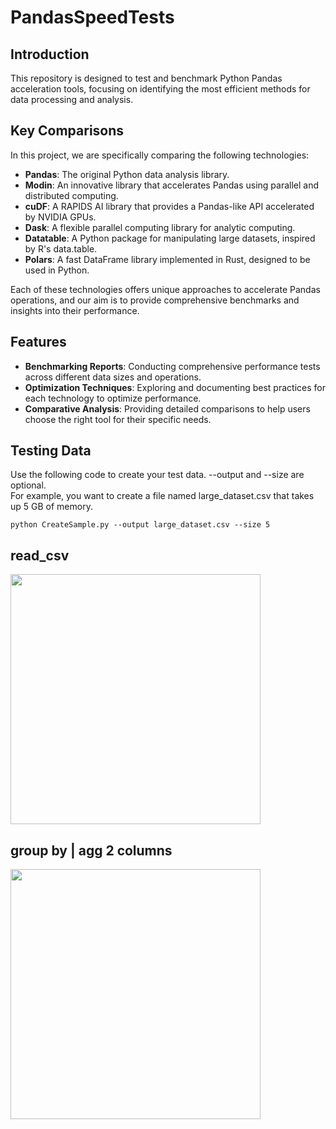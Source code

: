 # PandasSpeedTests

## Introduction
This repository is designed to test and benchmark Python Pandas acceleration tools, focusing on identifying the most efficient methods for data processing and analysis.

## Key Comparisons
In this project, we are specifically comparing the following technologies:
- **Pandas**: The original Python data analysis library.
- **Modin**: An innovative library that accelerates Pandas using parallel and distributed computing.
- **cuDF**: A RAPIDS AI library that provides a Pandas-like API accelerated by NVIDIA GPUs.
- **Dask**: A flexible parallel computing library for analytic computing.
- **Datatable**: A Python package for manipulating large datasets, inspired by R's data.table.
- **Polars**: A fast DataFrame library implemented in Rust, designed to be used in Python.

Each of these technologies offers unique approaches to accelerate Pandas operations, and our aim is to provide comprehensive benchmarks and insights into their performance.

## Features
- **Benchmarking Reports**: Conducting comprehensive performance tests across different data sizes and operations.
- **Optimization Techniques**: Exploring and documenting best practices for each technology to optimize performance.
- **Comparative Analysis**: Providing detailed comparisons to help users choose the right tool for their specific needs.

## Testing Data
Use the following code to create your test data. --output and --size are optional.  
For example, you want to create a file named large_dataset.csv that takes up 5 GB of memory.
```
python CreateSample.py --output large_dataset.csv --size 5
```

## read_csv
<img src = "https://github.com/wsxqaza12/PandasSpeedTests/blob/master/result_png/read_csv_5G_wins.png" width ="400" />

## group by | agg 2 columns
<img src = "https://github.com/wsxqaza12/PandasSpeedTests/blob/master/result_png/groupby_agg2_wins.png" width ="400" />
